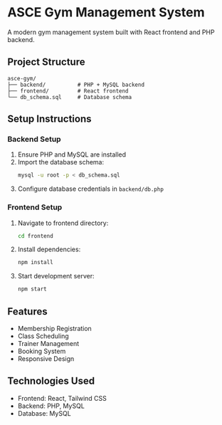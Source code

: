# ASCE Gym Management System

A modern gym management system built with React frontend and PHP backend.

## Project Structure

```
asce-gym/
├── backend/          # PHP + MySQL backend
├── frontend/         # React frontend
└── db_schema.sql     # Database schema
```

## Setup Instructions

### Backend Setup
1. Ensure PHP and MySQL are installed
2. Import the database schema:
   ```bash
   mysql -u root -p < db_schema.sql
   ```
3. Configure database credentials in `backend/db.php`

### Frontend Setup
1. Navigate to frontend directory:
   ```bash
   cd frontend
   ```
2. Install dependencies:
   ```bash
   npm install
   ```
3. Start development server:
   ```bash
   npm start
   ```

## Features
- Membership Registration
- Class Scheduling
- Trainer Management
- Booking System
- Responsive Design

## Technologies Used
- Frontend: React, Tailwind CSS
- Backend: PHP, MySQL
- Database: MySQL 